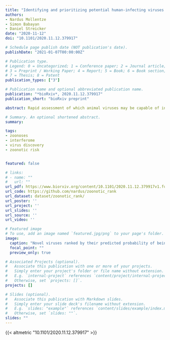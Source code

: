 ```yaml
---
title: "Identifying and prioritizing potential human-infecting viruses from their genome sequences"
authors:
- Nardus Mollentze
- Simon Babayan
- Daniel Streicker
date: "2020-11-12"
doi: "10.1101/2020.11.12.379917"

# Schedule page publish date (NOT publication's date).
publishDate: "2021-01-07T00:00:00Z"

# Publication type.
# Legend: 0 = Uncategorized; 1 = Conference paper; 2 = Journal article;
# 3 = Preprint / Working Paper; 4 = Report; 5 = Book; 6 = Book section;
# 7 = Thesis; 8 = Patent
publication_types: ["3"]

# Publication name and optional abbreviated publication name.
publication: "*bioRxiv*, 2020.11.12.379917"
publication_short: "bioRxiv preprint"

abstract: Rapid assessment of which animal viruses may be capable of infecting humans is currently intractable, but would allow their prioritization for further investigation and pandemic preparedness. We developed machine learning algorithms that identify candidate zoonoses using evolutionary signals of host range encoded in viral genomes. This reduces lists of hundreds of viruses with uncertain human infectivity to tractable numbers for prioritized research, generalizes to virus families excluded from model training, can distinguish high risk viruses within families that contain a minority of zoonotic species, and could have identified the exceptional risk of SARS-CoV-2 prior to its emergence. Genome-based risk assessment allows identification of high-risk viruses immediately upon discovery, increasing both the feasibility and likelihood of downstream virological and ecological characterization and allowing for evidence-driven virus surveillance.

# Summary. An optional shortened abstract.
summary: 

tags:
- zoonoses
- interferome
- virus discovery
- zoonotic risk


featured: false

# links:
# - name: ""
#   url: ""
url_pdf: https://www.biorxiv.org/content/10.1101/2020.11.12.379917v1.full.pdf
url_code: https://github.com/nardus/zoonotic_rank
url_dataset: dataset/zoonotic_rank/
url_poster: ''
url_project: ''
url_slides: ''
url_source: ''
url_video: ''

# Featured image
# To use, add an image named `featured.jpg/png` to your page's folder. 
image:
  caption: "Novel viruses ranked by their predicted probability of being able to infect humans"
  focal_point: ""
  preview_only: true

# Associated Projects (optional).
#   Associate this publication with one or more of your projects.
#   Simply enter your project's folder or file name without extension.
#   E.g. `internal-project` references `content/project/internal-project/index.md`.
#   Otherwise, set `projects: []`.
projects: []

# Slides (optional).
#   Associate this publication with Markdown slides.
#   Simply enter your slide deck's filename without extension.
#   E.g. `slides: "example"` references `content/slides/example/index.md`.
#   Otherwise, set `slides: ""`.
slides: ""
---
```


{{< altmetric "10.1101/2020.11.12.379917" >}}